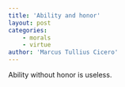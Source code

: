 ```yaml
---
title: 'Ability and honor'
layout: post
categories:
    - morals
    - virtue
author: 'Marcus Tullius Cicero'
---
```


Ability without honor is useless.